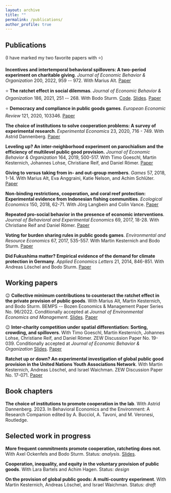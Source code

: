 ```yaml
---
layout: archive
title: ""
permalink: /publications/
author_profile: true
---
```


## Publications

(I have marked my two favorite papers with &#11088;)

**Incentives and intertemporal behavioral spillovers: A two-period experiment on charitable giving**. *Journal of 
Economic Behavior & Organization* 200, 2022, 959 -- 972. With Marius Alt.
[Paper](https://www.sciencedirect.com/science/article/pii/S0167268122001895) 

&#11088; **The ratchet effect in social dilemmas**. *Journal of Economic Behavior & Organization* 186, 2021, 251 -- 268. 
With Bodo Sturm. [Code](https://github.com/cgallier/GS_21). [Slides](/files/Ratchet_I_Slides.pdf). [Paper](https://www.sciencedirect.com/science/article/abs/pii/S0167268121001220)

&#11088; **Democracy and compliance in public goods games**. *European Economic Review* 121, 2020, 103346. 
[Paper](https://doi.org/10.1016/j.euroecorev.2019.103346)

**The choice of institutions to solve cooperation problems: A survey of experimental research**. *Experimental Economics* 23,
2020, 716 - 749. With Astrid Dannenberg. [Paper](https://doi.org/10.1007/s10683-019-09629-8)

**Leveling up? An inter-neighborhood experiment on parochialism and the efficiency of multilevel public good provision.**
*Journal of Economic Behavior & Organization* 164, 2019, 500-517. With Timo Goeschl, Martin Kesternich, Johannes Lohse,
Christiane Reif, and Daniel Römer. [Paper](https://doi.org/10.1016/j.jebo.2019.05.028)

**Giving to versus taking from in- and out-group members**. *Games* 57, 2018, 1-14. With Marius Alt, Eva Anggraini, 
Katie Nelson, and Achim Schlüter. [Paper](https://doi.org/10.3390/g9030057)

**Non-binding restrictions, cooperation, and coral reef protection: Experimental evidence from Indonesian fishing communities**.
*Ecological Economics* 150, 2018, 62-71. With Jörg Langbein and Colin Vance. [Paper](https://doi.org/10.1016/j.ecolecon.2018.03.006)

**Repeated pro-social behavior in the presence of economic interventions**. *Journal of Behavioral and Experimental Economics*
69, 2017, 18-28. With Christiane Reif and Daniel Römer. [Paper](https://doi.org/10.1016/j.socec.2017.05.003)

**Voting for burden sharing rules in public goods games**. *Environmental and Resource Economics* 67, 2017, 535-557. With
Martin Kesternich and Bodo Sturm. [Paper](https://doi.org/10.1007/s10640-016-0022-6) 

**Did Fukushima matter? Empirical evidence of the demand for climate protection in Germany**. *Applied Economics Letters*
21, 2014, 846-851. With Andreas Löschel and Bodo Sturm. [Paper](https://doi.org/10.1080/13504851.2014.892194) 

## Working papers
&#128521; **Collective minimum contributions to counteract the ratchet effect in the private provision of public goods**. With Marius Alt, Martin
Kesternich, and Bodo Sturm. BEMPS -- Bozen Economics & Management Paper Series No. 96/2022. Conditionally accepted at 
*Journal of Environmental Economics and Management*. [Slides](/files/Ratchet_II.pdf). [Paper](https://repec.unibz.it/bemps96.pdf)

&#128521; **Inter-charity competition under spatial differentiation: Sorting, crowding, and spillovers**. With Timo Goeschl, Martin
Kesternich, Johannes Lohse, Christiane Reif, and Daniel Römer. ZEW Discussion Paper No. 19-039. Conditionally accepted at 
*Journal of Economic Behavior & Organization* [Slides](/files/Charity_Competition.pdf).
[Paper](https://www.google.com/url?q=https%3A%2F%2Fftp.zew.de%2Fpub%2Fzew-docs%2Fdp%2Fdp19039.pdf&sa=D)

**Ratchet up or down? An experimental investigation of global public good provision in the United Nations Youth Associations
Network**. With Martin Kesternich, Andreas Löschel, and Israel Waichman. ZEW Discussion Paper No. 17-071.
[Paper](https://www.google.com/url?q=https%3A%2F%2Fftp.zew.de%2Fpub%2Fzew-docs%2Fdp%2Fdp17071.pdf&sa=D)

## Book chapters
**The choice of institutions to promote cooperation in the lab**. With Astrid Dannenberg. 2023. In Behavioral Economics and the 
Environment: A Research Companion edited by A. Bucciol, A. Tavoni, and M. Veronesi, Routledge.

## Selected work in progress
**More frequent commitments promote cooperation, ratcheting does not**. With Axel Ockenfels and Bodo Sturm. 
Status: *analysis*. [Slides](/files/Ratchet_III.pdf).

**Cooperation, inequality, and equity in the voluntary provision of public goods**. With Lara Bartels and Achim Hagen. Status: 
*design*

**On the provision of global public goods: A multi-country experiment**. With Martin Kesternich, Andreas Löschel, and 
Israel Waichman. Status: *draft*